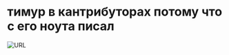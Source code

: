 # тимур в кантрибуторах потому что с его ноута писал
![URL](https://external-content.duckduckgo.com/iu/?u=https%3A%2F%2Fwww.domainnamesanity.com%2Fblog%2Fwp-content%2Fuploads%2F2020%2F04%2F405-not-allowed-error-768x246.jpg&f=1&nofb=1&ipt=3f7c91bedb393a686bcb8a35b760f2f649ec2d35a3881c0fb23ce2bf67fa9349&ipo=images)

